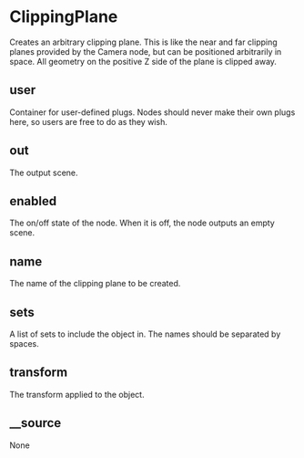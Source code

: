 # ClippingPlane

Creates an arbitrary clipping plane. This is like the near
and far clipping planes provided by the Camera node, but
can be positioned arbitrarily in space. All geometry on
the positive Z side of the plane is clipped away.

## user 

 Container for user-defined plugs. Nodes
should never make their own plugs here,
so users are free to do as they wish. 

## out 

 The output scene. 

## enabled 

 The on/off state of the node. When it is off, the node outputs
an empty scene. 

## name 

 The name of the clipping plane to be created. 

## sets 

 A list of sets to include the object in. The
names should be separated by spaces. 

## transform 

 The transform applied to the object. 

## __source 

 None 

